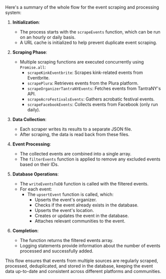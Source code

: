 Here's a summary of the whole flow for the event scraping and processing system:

1. **Initialization**:

   - The process starts with the `scrapeEvents` function, which can be run on an hourly or daily basis.
   - A URL cache is initialized to help prevent duplicate event scraping.

2. **Scraping Phase**:

   - Multiple scraping functions are executed concurrently using `Promise.all`:
     - `scrapeKinkEventbrite`: Scrapes kink-related events from Eventbrite.
     - `scrapePlura`: Retrieves events from the Plura platform.
     - `scrapeOrganizerTantraNYEvents`: Fetches events from TantraNY's API.
     - `scrapeAcroFestivalsEvents`: Gathers acrobatic festival events.
     - `scrapeFacebookEvents`: Collects events from Facebook (only run daily).

3. **Data Collection**:

   - Each scraper writes its results to a separate JSON file.
   - After scraping, the data is read back from these files.

4. **Event Processing**:

   - The collected events are combined into a single array.
   - The `filterEvents` function is applied to remove any excluded events based on their IDs.

5. **Database Operations**:

   - The `writeEventsToDB` function is called with the filtered events.
   - For each event:
     - The `upsertEvent` function is called, which:
       - Upserts the event's organizer.
       - Checks if the event already exists in the database.
       - Upserts the event's location.
       - Creates or updates the event in the database.
       - Attaches relevant communities to the event.

6. **Completion**:
   - The function returns the filtered events array.
   - Logging statements provide information about the number of events processed and successfully added.

This flow ensures that events from multiple sources are regularly scraped, processed, deduplicated, and stored in the database, keeping the event data up-to-date and consistent across different platforms and communities.
